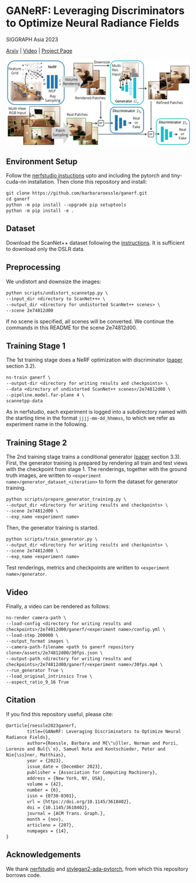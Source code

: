 # GANeRF: Leveraging Discriminators to Optimize Neural Radiance Fields
SIGGRAPH Asia 2023

[Arxiv](https://arxiv.org/abs/2306.06044) | [Video](https://youtu.be/352ccXWxQVE) | [Project Page](https://barbararoessle.github.io/ganerf/)

![](docs/static/images/pipeline.jpg)

## Environment Setup
Follow the [nerfstudio instuctions](https://github.com/nerfstudio-project/nerfstudio) upto and including the pytorch and tiny-cuda-nn installation. 
Then clone this repository and install: 
```
git clone https://github.com/barbararoessle/ganerf.git
cd ganerf
python -m pip install --upgrade pip setuptools
python -m pip install -e .
```

## Dataset
Download the ScanNet++ dataset following the [instructions](https://kaldir.vc.in.tum.de/scannetpp/). It is sufficient to download only the DSLR data. 

## Preprocessing
We undistort and downsize the images: 
```
python scripts/undistort_scannetpp.py \
--input_dir <directory to ScanNet++> \
--output_dir <directory for undistorted ScanNet++ scenes> \
--scene 2e74812d00
``` 
If no scene is specified, all scenes will be converted. We continue the commands in this README for the scene 2e74812d00. 

## Training Stage 1
The 1st training stage does a NeRF optimization with discriminator ([paper](https://arxiv.org/pdf/2306.06044.pdf) section 3.2). 
```
ns-train ganerf \
--output-dir <directory for writing results and checkpoints> \
--data <directory of undistorted ScanNet++ scenes>/2e74812d00 \
--pipeline.model.far-plane 4 \
scannetpp-data
```
As in nerfstudio, each experiment is logged into a subdirectory named with the starting time in the format `jjjj-mm-dd_hhmmss`, to which we refer as experiment name in the following. 

## Training Stage 2
The 2nd training stage trains a conditional generator ([paper](https://arxiv.org/pdf/2306.06044.pdf) section 3.3). 
First, the generator training is prepared by rendering all train and test views with the checkpoint from stage 1. The renderings, together with the ground truth images, are written to `<experiment name>/generator_dataset_<iteration>` to form the dataset for generator training. 
```
python scripts/prepare_generator_training.py \
--output_dir <directory for writing results and checkpoints> \
--scene 2e74812d00 \
--exp_name <experiment name>
```
Then, the generator training is started. 
```
python scripts/train_generator.py \
--output_dir <directory for writing results and checkpoints> \
--scene 2e74812d00 \
--exp_name <experiment name>
```
Test renderings, metrics and checkpoints are written to `<experiment name>/generator`. 

## Video
Finally, a video can be rendered as follows: 
```
ns-render camera-path \
--load-config <directory for writing results and checkpoints>/2e74812d00/ganerf/<experiment name>/config.yml \
--load-step 200000 \
--output_format images \
--camera-path-filename <path to ganerf repository clone>/assets/2e74812d00/30fps.json \
--output-path <directory for writing results and checkpoints>/2e74812d00/ganerf/<experiment name>/30fps.mp4 \
--run_generator True \
--load_original_intrinsics True \
--aspect_ratio_9_16 True
```

## Citation
If you find this repository useful, please cite:
```
@article{roessle2023ganerf,
        title={GANeRF: Leveraging Discriminators to Optimize Neural Radiance Fields}, 
        author={Roessle, Barbara and M{\"u}ller, Norman and Porzi, Lorenzo and Bul{\`o}, Samuel Rota and Kontschieder, Peter and Nie{\ss}ner, Matthias},
        year = {2023},
        issue_date = {December 2023},
        publisher = {Association for Computing Machinery},
        address = {New York, NY, USA},
        volume = {42},
        number = {6},
        issn = {0730-0301},
        url = {https://doi.org/10.1145/3618402},
        doi = {10.1145/3618402},
        journal = {ACM Trans. Graph.},
        month = {nov},
        articleno = {207},
        numpages = {14},
}
```

## Acknowledgements
We thank [nerfstudio](https://github.com/nerfstudio-project/nerfstudio) and [stylegan2-ada-pytorch](https://github.com/NVlabs/stylegan2-ada-pytorch), from which this repository borrows code.
